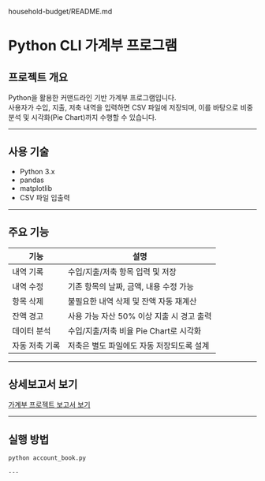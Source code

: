 household-budget/README.md
# Python CLI 가계부 프로그램

## 프로젝트 개요
Python을 활용한 커맨드라인 기반 가계부 프로그램입니다.  
사용자가 수입, 지출, 저축 내역을 입력하면 CSV 파일에 저장되며, 이를 바탕으로 비중 분석 및 시각화(Pie Chart)까지 수행할 수 있습니다.

---

## 사용 기술
- Python 3.x
- pandas
- matplotlib
- CSV 파일 입출력

---

## 주요 기능
|    기능       |            설명                  |
|---------------|----------------------------------|
| 내역 기록      | 수입/지출/저축 항목 입력 및 저장 |
| 내역 수정      | 기존 항목의 날짜, 금액, 내용 수정 가능 |
| 항목 삭제      | 불필요한 내역 삭제 및 잔액 자동 재계산 |
| 잔액 경고      | 사용 가능 자산 50% 이상 지출 시 경고 출력 |
| 데이터 분석    | 수입/지출/저축 비율 Pie Chart로 시각화 |
| 자동 저축 기록 | 저축은 별도 파일에도 자동 저장되도록 설계 |

---
## 상세보고서 보기

[가계부 프로젝트 보고서 보기](./household_budget_project_report.pdf)

---
## 실행 방법

```bash
python account_book.py

---


